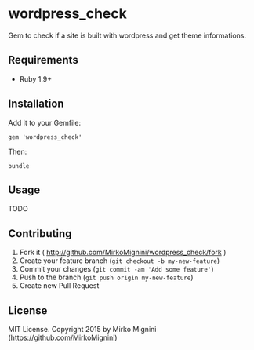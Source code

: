wordpress_check
===================

Gem to check if a site is built with wordpress and get theme informations.

## Requirements

* Ruby 1.9+

## Installation

Add it to your Gemfile:

`gem 'wordpress_check'`

Then:

`bundle`

## Usage

TODO

## Contributing

1. Fork it ( http://github.com/MirkoMignini/wordpress_check/fork )
2. Create your feature branch (`git checkout -b my-new-feature`)
3. Commit your changes (`git commit -am 'Add some feature'`)
4. Push to the branch (`git push origin my-new-feature`)
5. Create new Pull Request

## License

MIT License. Copyright 2015 by Mirko Mignini (https://github.com/MirkoMignini)